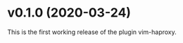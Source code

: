 v0.1.0 (2020-03-24)
==================

This is the first working release of the plugin vim-haproxy.
